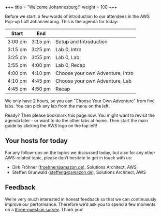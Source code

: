 +++
title = "Welcome Johannesburg!"
weight = 100
+++

Before we start, a few words of introduction to our attendees in the AWS Pop-up Loft Johannesburg. This is the agenda for today:

| Start | End	|	|
|---	|---	|---	|
|3:00 pm	|3:15 pm	|Setup and Introduction	|
|3:15 pm	|3:25 pm	|Lab 0, Intro	|
|3:25 pm	|3:55 pm	|Lab 0, Lab	|
|3:55 pm	|4:00 pm	|Lab 0, Recap	|
|4:00 pm	|4:10 pm	|Choose your own Adventure, Intro	|
|4:10 pm	|4:45 pm	|Choose your own Adventure, Lab	|
|4:45 pm	|4:50 pm	|Recap	|

We only have 2 hours, so you can "Choose Your Own Adventure" from five labs. You can pick any lab from the menu on the left.

Ready? Then please bookmark this page now. You might want to revisit the agenda later - or want to do the other labs at home. Then start the main guide by clicking the AWS logo on the top left!

## Your hosts for today

For any follow-ups on the topics we discussed today, but also for any other AWS-related topic, please don’t hesitate to get in touch with us:

- Dirk Fröhner (froehner@amazon.de), Solutions Architect, AWS
- Steffen Grunwald (steffeng@amazon.de), Solutions Architect, AWS

## Feedback

We’re very much interested in honest feedback so that we can continuously improve our performance. Therefore we’d ask you to spend a few moments on a [three-question survey](https://awsloft-johannesburg.com/session-survey/484b93c7d0cb-77a8-0c14-6bf0-d391c481). Thank you!
